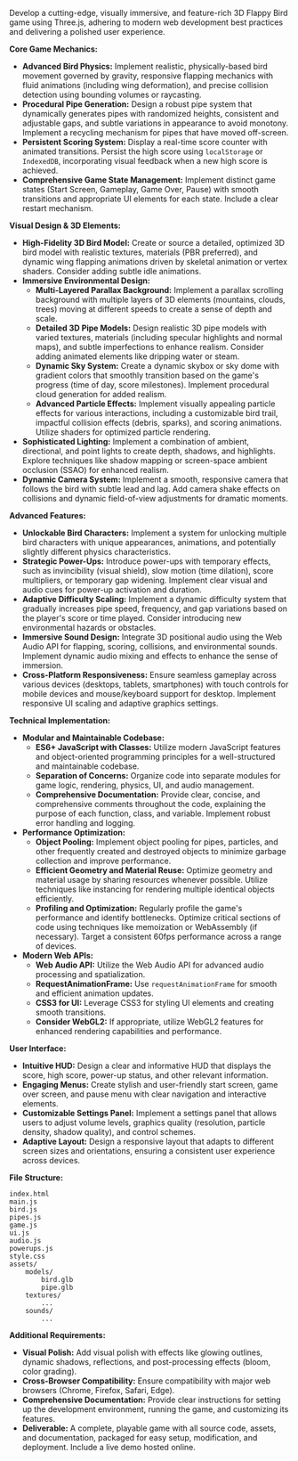 Develop a cutting-edge, visually immersive, and feature-rich 3D Flappy Bird game using Three.js, adhering to modern web development best practices and delivering a polished user experience.

**Core Game Mechanics:**

*   **Advanced Bird Physics:** Implement realistic, physically-based bird movement governed by gravity, responsive flapping mechanics with fluid animations (including wing deformation), and precise collision detection using bounding volumes or raycasting.
*   **Procedural Pipe Generation:** Design a robust pipe system that dynamically generates pipes with randomized heights, consistent and adjustable gaps, and subtle variations in appearance to avoid monotony. Implement a recycling mechanism for pipes that have moved off-screen.
*   **Persistent Scoring System:** Display a real-time score counter with animated transitions. Persist the high score using `localStorage` or `IndexedDB`, incorporating visual feedback when a new high score is achieved.
*   **Comprehensive Game State Management:** Implement distinct game states (Start Screen, Gameplay, Game Over, Pause) with smooth transitions and appropriate UI elements for each state. Include a clear restart mechanism.

**Visual Design & 3D Elements:**

*   **High-Fidelity 3D Bird Model:** Create or source a detailed, optimized 3D bird model with realistic textures, materials (PBR preferred), and dynamic wing flapping animations driven by skeletal animation or vertex shaders. Consider adding subtle idle animations.
*   **Immersive Environmental Design:**
    *   **Multi-Layered Parallax Background:** Implement a parallax scrolling background with multiple layers of 3D elements (mountains, clouds, trees) moving at different speeds to create a sense of depth and scale.
    *   **Detailed 3D Pipe Models:** Design realistic 3D pipe models with varied textures, materials (including specular highlights and normal maps), and subtle imperfections to enhance realism. Consider adding animated elements like dripping water or steam.
    *   **Dynamic Sky System:** Create a dynamic skybox or sky dome with gradient colors that smoothly transition based on the game's progress (time of day, score milestones). Implement procedural cloud generation for added realism.
    *   **Advanced Particle Effects:** Implement visually appealing particle effects for various interactions, including a customizable bird trail, impactful collision effects (debris, sparks), and scoring animations. Utilize shaders for optimized particle rendering.
*   **Sophisticated Lighting:** Implement a combination of ambient, directional, and point lights to create depth, shadows, and highlights. Explore techniques like shadow mapping or screen-space ambient occlusion (SSAO) for enhanced realism.
*   **Dynamic Camera System:** Implement a smooth, responsive camera that follows the bird with subtle lead and lag. Add camera shake effects on collisions and dynamic field-of-view adjustments for dramatic moments.

**Advanced Features:**

*   **Unlockable Bird Characters:** Implement a system for unlocking multiple bird characters with unique appearances, animations, and potentially slightly different physics characteristics.
*   **Strategic Power-Ups:** Introduce power-ups with temporary effects, such as invincibility (visual shield), slow motion (time dilation), score multipliers, or temporary gap widening. Implement clear visual and audio cues for power-up activation and duration.
*   **Adaptive Difficulty Scaling:** Implement a dynamic difficulty system that gradually increases pipe speed, frequency, and gap variations based on the player's score or time played. Consider introducing new environmental hazards or obstacles.
*   **Immersive Sound Design:** Integrate 3D positional audio using the Web Audio API for flapping, scoring, collisions, and environmental sounds. Implement dynamic audio mixing and effects to enhance the sense of immersion.
*   **Cross-Platform Responsiveness:** Ensure seamless gameplay across various devices (desktops, tablets, smartphones) with touch controls for mobile devices and mouse/keyboard support for desktop. Implement responsive UI scaling and adaptive graphics settings.

**Technical Implementation:**

*   **Modular and Maintainable Codebase:**
    *   **ES6+ JavaScript with Classes:** Utilize modern JavaScript features and object-oriented programming principles for a well-structured and maintainable codebase.
    *   **Separation of Concerns:** Organize code into separate modules for game logic, rendering, physics, UI, and audio management.
    *   **Comprehensive Documentation:** Provide clear, concise, and comprehensive comments throughout the code, explaining the purpose of each function, class, and variable. Implement robust error handling and logging.
*   **Performance Optimization:**
    *   **Object Pooling:** Implement object pooling for pipes, particles, and other frequently created and destroyed objects to minimize garbage collection and improve performance.
    *   **Efficient Geometry and Material Reuse:** Optimize geometry and material usage by sharing resources whenever possible. Utilize techniques like instancing for rendering multiple identical objects efficiently.
    *   **Profiling and Optimization:** Regularly profile the game's performance and identify bottlenecks. Optimize critical sections of code using techniques like memoization or WebAssembly (if necessary). Target a consistent 60fps performance across a range of devices.
*   **Modern Web APIs:**
    *   **Web Audio API:** Utilize the Web Audio API for advanced audio processing and spatialization.
    *   **RequestAnimationFrame:** Use `requestAnimationFrame` for smooth and efficient animation updates.
    *   **CSS3 for UI:** Leverage CSS3 for styling UI elements and creating smooth transitions.
    *   **Consider WebGL2:** If appropriate, utilize WebGL2 features for enhanced rendering capabilities and performance.

**User Interface:**

*   **Intuitive HUD:** Design a clear and informative HUD that displays the score, high score, power-up status, and other relevant information.
*   **Engaging Menus:** Create stylish and user-friendly start screen, game over screen, and pause menu with clear navigation and interactive elements.
*   **Customizable Settings Panel:** Implement a settings panel that allows users to adjust volume levels, graphics quality (resolution, particle density, shadow quality), and control schemes.
*   **Adaptive Layout:** Design a responsive layout that adapts to different screen sizes and orientations, ensuring a consistent user experience across devices.

**File Structure:**

```
index.html
main.js
bird.js
pipes.js
game.js
ui.js
audio.js
powerups.js
style.css
assets/
    models/
        bird.glb
        pipe.glb
    textures/
        ...
    sounds/
        ...
```

**Additional Requirements:**

*   **Visual Polish:** Add visual polish with effects like glowing outlines, dynamic shadows, reflections, and post-processing effects (bloom, color grading).
*   **Cross-Browser Compatibility:** Ensure compatibility with major web browsers (Chrome, Firefox, Safari, Edge).
*   **Comprehensive Documentation:** Provide clear instructions for setting up the development environment, running the game, and customizing its features.
*   **Deliverable:** A complete, playable game with all source code, assets, and documentation, packaged for easy setup, modification, and deployment. Include a live demo hosted online.
